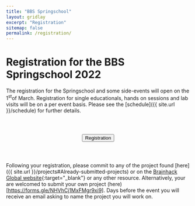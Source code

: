 ```yaml
---
title: "BBS Springschool"
layout: gridlay
excerpt: "Registration"
sitemap: false
permalink: /registration/
---
```



# Registration for the BBS Springschool 2022


The registration for the Springschool and some side-events will open on the 1<sup>st</sup>of March. Registration for single educationals, hands on sessions and lab visits will be on a per event basis. Please see the [schedule]({{ site.url }}/schedule) for further details.

<center style="padding-top: 3em; padding-bottom: 3em;"><a  href="https://forms.gle/HQERhZmd6mG9PYHc9" target="_blank"><button class="fs-1 btn btn-secondary btn-lg " type="submit" value="Send"><div class="h1">Registration</div></button></a></center>

Following your registration, please commit to any of the project found [here]({{ site.url }}/projects#Already-submitted-projects) or on the [Brainhack Global website](https://brainhack.org/2021/11/28/global2021.html){:target="_blank"} or any other resource. Alternatively, your are welcomed to submit your own project (here)[https://forms.gle/NHVhCj1MxFMgr9xi9]. Days before the event you will receive an email asking to name the project you will work on.

